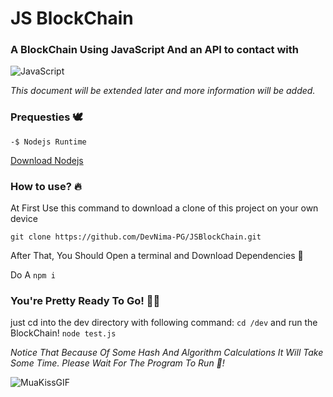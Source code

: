# JS BlockChain

### A BlockChain Using JavaScript And an API to contact with

![JavaScript](https://img.shields.io/badge/javascript-%23323330.svg?style=for-the-badge&logo=javascript&logoColor=%23F7DF1E)

*This document will be extended later and more information will be added.*

### Prequesties 🕊️
```-$ Nodejs Runtime```

[Download Nodejs](https://nodejs.org)

### How to use? 🔥
At First Use this command to download a clone of this project on your own device

```git clone https://github.com/DevNima-PG/JSBlockChain.git```

After That, You Should Open a terminal and Download Dependencies 🐢

Do A ```npm i```

### You're Pretty Ready To Go! 🎉✨
just cd into the dev directory with following command:
```cd /dev```
and run the BlockChain!
```node test.js```

*Notice That Because Of Some Hash And Algorithm Calculations It Will Take Some Time. Please Wait For The Program To Run 🐢!*

![MuaKissGIF](https://user-images.githubusercontent.com/85389307/203571941-8d69d8db-69ed-4730-950d-acbf231fdf08.gif)

